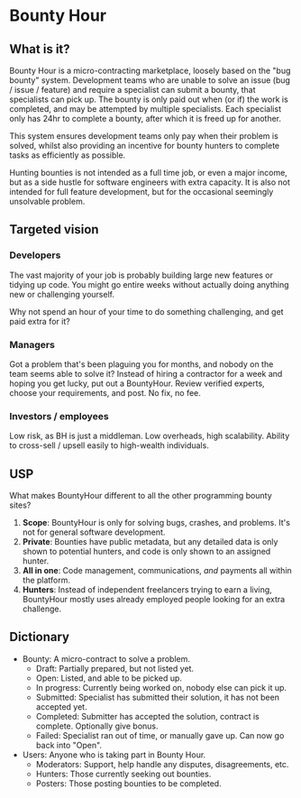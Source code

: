 # Bounty Hour

## What is it?

Bounty Hour is a micro-contracting marketplace, loosely based on the "bug bounty" system. Development teams who are unable to solve an issue (bug / issue / feature) and require a specialist can submit a bounty, that specialists can pick up. The bounty is only paid out when (or if) the work is completed, and may be attempted by multiple specialists. Each specialist only has 24hr to complete a bounty, after which it is freed up for another.

This system ensures development teams only pay when their problem is solved, whilst also providing an incentive for bounty hunters to complete tasks as efficiently as possible. 

Hunting bounties is not intended as a full time job, or even a major income, but as a side hustle for software engineers with extra capacity. It is also not intended for full feature development, but for the occasional seemingly unsolvable problem.

## Targeted vision

### Developers

The vast majority of your job is probably building large new features or tidying up code. You might go entire weeks without actually doing anything new or challenging yourself.

Why not spend an hour of your time to do something challenging, and get paid extra for it?

### Managers

Got a problem that's been plaguing you for months, and nobody on the team seems able to solve it? Instead of hiring a contractor for a week and hoping you get lucky, put out a BountyHour. Review verified experts, choose your requirements, and post. No fix, no fee. 

### Investors / employees

Low risk, as BH is just a middleman. Low overheads, high scalability. Ability to cross-sell / upsell easily to high-wealth individuals.

## USP

What makes BountyHour different to all the other programming bounty sites?

1. **Scope**: BountyHour is only for solving bugs, crashes, and problems. It's not for general software development.
2. **Private**: Bounties have public metadata, but any detailed data is only shown to potential hunters, and code is only shown to an assigned hunter.
3. **All in one**: Code management, communications, *and* payments all within the platform.
4. **Hunters**: Instead of independent freelancers trying to earn a living, BountyHour mostly uses already employed people looking for an extra challenge.

## Dictionary

* Bounty: A micro-contract to solve a problem.
    * Draft: Partially prepared, but not listed yet.
    * Open: Listed, and able to be picked up.
    * In progress: Currently being worked on, nobody else can pick it up.
    * Submitted: Specialist has submitted their solution, it has not been accepted yet.
    * Completed: Submitter has accepted the solution, contract is complete. Optionally give bonus.
    * Failed: Specialist ran out of time, or manually gave up. Can now go back into "Open".
* Users: Anyone who is taking part in Bounty Hour.
    * Moderators: Support, help handle any disputes, disagreements, etc.
    * Hunters: Those currently seeking out bounties.
    * Posters: Those posting bounties to be completed.
